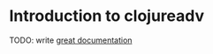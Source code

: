 # Introduction to clojureadv

TODO: write [great documentation](http://jacobian.org/writing/what-to-write/)

